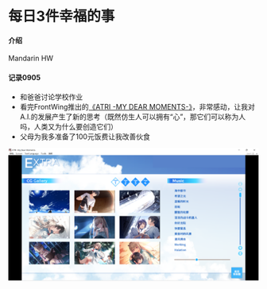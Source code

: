 # 每日3件幸福的事

#### 介绍
Mandarin HW

#### 记录0905
- 和爸爸讨论学校作业
- 看完FrontWing推出的[《ATRI -MY DEAR MOMENTS-》](https://zh.moegirl.org.cn/ATRI_-My_Dear_Moments-)，非常感动，让我对A.I.的发展产生了新的思考（既然仿生人可以拥有“心”，那它们可以称为人吗，人类又为什么要创造它们）
- 父母为我多准备了100元饭费让我改善伙食

<center><img src="../assets/Image/0905.png"></center>
